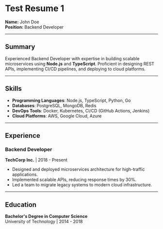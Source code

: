 # Test Resume 1

**Name:** John Doe  
**Position:** Backend Developer  

---

## Summary

Experienced Backend Developer with expertise in building scalable microservices using **Node.js** and **TypeScript**. Proficient in designing REST APIs, implementing CI/CD pipelines, and deploying to cloud platforms.

---

## Skills

- **Programming Languages**: Node.js, TypeScript, Python, Go  
- **Databases**: PostgreSQL, MongoDB, Redis  
- **DevOps Tools**: Docker, Kubernetes, CI/CD (GitHub Actions, Jenkins)  
- **Cloud Platforms**: AWS, Google Cloud, Azure
 

---

## Experience

### Backend Developer  
**TechCorp Inc.** | 2018 - Present  

- Designed and deployed microservices architecture for high-traffic applications.
- Implemented scalable APIs, reducing response times by 30%.
- Led a team to migrate legacy systems to modern cloud infrastructure.

---

## Education

**Bachelor's Degree in Computer Science**  
University of Technology | 2014 - 2018
